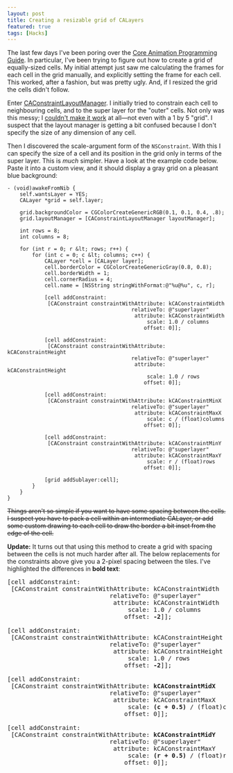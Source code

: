 ```yaml
---
layout: post
title: Creating a resizable grid of CALayers
featured: true
tags: [Hacks]
---
```


The last few days I've been poring over the [Core Animation Programming
Guide][coreanimation]. In particular, I've been trying to figure out how to
create a grid of equally-sized cells. My initial attempt just saw me
calculating the frames for each cell in the grid manually, and explicitly
setting the frame for each cell. This worked, after a fashion, but was
pretty ugly. And, if I resized the grid the cells didn't follow.

[coreanimation]: http://developer.apple.com/documentation/Cocoa/Conceptual/CoreAnimation_guide/Introduction/Introduction.html

Enter [CAConstraintLayoutManager][]. I initially tried to constrain each
cell to neighbouring cells, and to the super layer for the "outer" cells.
Not only was this messy; I [couldn't make it
work](http://lists.apple.com/archives/quartz-dev/2008/Sep/msg00044.html) at
all—not even with a 1 by 5 "grid". I suspect that the layout manager is
getting a bit confused because I don't specify the size of any dimension of
any cell.

[caconstraintlayoutmanager]: http://developer.apple.com/documentation/GraphicsImaging/Reference/CAConstraintLayoutManager_class/Introduction/Introduction.html#//apple_ref/doc/uid/TP40004498-CH1

Then I discovered the scale-argument form of the <code>NSConstraint</code>. With this I
can specify the size of a cell and its position in the grid only in terms of the super
layer. This is *much* simpler. Have a look at the example code below. Paste it into a
custom view, and it should display a gray grid on a pleasant blue background:

    - (void)awakeFromNib {
        self.wantsLayer = YES;
        CALayer *grid = self.layer;

        grid.backgroundColor = CGColorCreateGenericRGB(0.1, 0.1, 0.4, .8);
        grid.layoutManager = [CAConstraintLayoutManager layoutManager];

        int rows = 8;
        int columns = 8;

        for (int r = 0; r &lt; rows; r++) {
            for (int c = 0; c &lt; columns; c++) {
                CALayer *cell = [CALayer layer];
                cell.borderColor = CGColorCreateGenericGray(0.8, 0.8);
                cell.borderWidth = 1;
                cell.cornerRadius = 4;
                cell.name = [NSString stringWithFormat:@"%u@%u", c, r];

                [cell addConstraint:
                 [CAConstraint constraintWithAttribute: kCAConstraintWidth
                                            relativeTo: @"superlayer"
                                             attribute: kCAConstraintWidth
                                                 scale: 1.0 / columns
                                                offset: 0]];

                [cell addConstraint:
                 [CAConstraint constraintWithAttribute: kCAConstraintHeight
                                            relativeTo: @"superlayer"
                                             attribute: kCAConstraintHeight
                                                 scale: 1.0 / rows
                                                offset: 0]];

                [cell addConstraint:
                 [CAConstraint constraintWithAttribute: kCAConstraintMinX
                                            relativeTo: @"superlayer"
                                             attribute: kCAConstraintMaxX
                                                 scale: c / (float)columns
                                                offset: 0]];

                [cell addConstraint:
                 [CAConstraint constraintWithAttribute: kCAConstraintMinY
                                            relativeTo: @"superlayer"
                                             attribute: kCAConstraintMaxY
                                                 scale: r / (float)rows
                                                offset: 0]];

                [grid addSublayer:cell];
            }
        }
    }


<del>Things aren't so simple if you want to have some spacing between the
cells. I suspect you have to pack a cell within an intermediate CALayer, or
add some custom drawing to each cell to draw the border a bit inset from the
edge of the cell.</del>

**Update:** It turns out that using this method to create a grid with
spacing between the cells is not much harder after all. The below
replacements for the constraints above give you a 2-pixel spacing between
the tiles. I've highlighted the differences in **bold text**:

<pre>
[cell addConstraint:
 [CAConstraint constraintWithAttribute: kCAConstraintWidth
                            relativeTo: @"superlayer"
                             attribute: kCAConstraintWidth
                                 scale: 1.0 / columns
                                offset: <strong>-2</strong>]];

[cell addConstraint:
 [CAConstraint constraintWithAttribute: kCAConstraintHeight
                            relativeTo: @"superlayer"
                             attribute: kCAConstraintHeight
                                 scale: 1.0 / rows
                                offset: <strong>-2</strong>]];

[cell addConstraint:
 [CAConstraint constraintWithAttribute: <strong>kCAConstraintMidX</strong>
                            relativeTo: @"superlayer"
                             attribute: kCAConstraintMaxX
                                 scale: <strong>(c + 0.5)</strong> / (float)columns
                                offset: 0]];

[cell addConstraint:
 [CAConstraint constraintWithAttribute: <strong>kCAConstraintMidY</strong>
                            relativeTo: @"superlayer"
                             attribute: kCAConstraintMaxY
                                 scale: <strong>(r + 0.5)</strong> / (float)rows
                                offset: 0]];
</pre>
